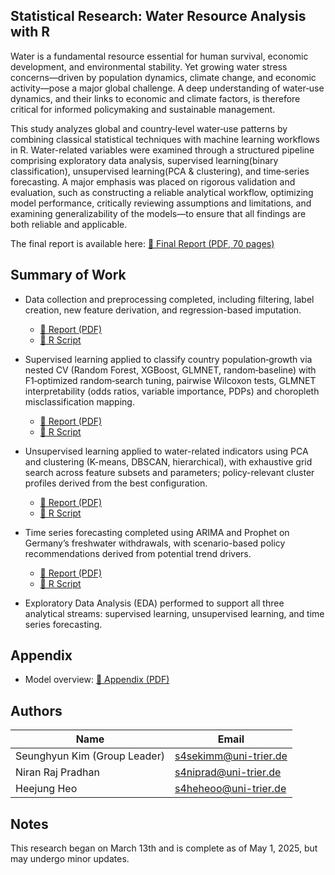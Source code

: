 ## Statistical Research: Water Resource Analysis with R

Water is a fundamental resource essential for human survival, economic development, and environmental stability. Yet growing water stress concerns—driven by population dynamics, climate change, and economic activity—pose a major global challenge. A deep understanding of water‑use dynamics, and their links to economic and climate factors, is therefore critical for informed policymaking and sustainable management.

This study analyzes global and country‑level water‑use patterns by combining classical statistical techniques with machine learning workflows in R. Water-related variables were examined through a structured pipeline comprising exploratory data analysis, supervised learning(binary classification), unsupervised learning(PCA & clustering), and time‑series forecasting. A major emphasis was placed on rigorous validation and evaluation, such as constructing a reliable analytical workflow, optimizing model performance, critically reviewing assumptions and limitations, and examining generalizability of the models—to ensure that all findings are both reliable and applicable.

The final report is available here: [📘 Final Report (PDF, 70 pages)](https://github.com/1798bebe/Statistical-Research-with-R/blob/main/documents/final_report.pdf)

## Summary of Work

- Data collection and preprocessing completed, including filtering, label creation, new feature derivation, and regression-based imputation.
  - [📄 Report (PDF)](https://github.com/1798bebe/Statistical-Research-with-R/blob/main/preprocessing/report_data_preprocessing.pdf)
  - [🧠 R Script](https://github.com/1798bebe/Statistical-Research-with-R/blob/main/preprocessing/preprocessing.R) 

- Supervised learning applied to classify country population‑growth via nested CV (Random Forest, XGBoost, GLMNET, random‑baseline) with F1‑optimized random‑search tuning, pairwise Wilcoxon tests, GLMNET interpretability (odds ratios, variable importance, PDPs) and choropleth misclassification mapping.
  - [📄 Report (PDF)](https://github.com/1798bebe/Statistical-Research-with-R/blob/main/Supervised%20Learning%20%28Regression%2C%20Classification%29/report_supervised_learning.pdf) 
  - [🧠 R Script](https://github.com/1798bebe/Statistical-Research-with-R/blob/main/Supervised%20Learning%20%28Regression%2C%20Classification%29/binary%20classification.R) 

  
- Unsupervised learning applied to water-related indicators using PCA and clustering (K-means, DBSCAN, hierarchical), with exhaustive grid search across feature subsets and parameters; policy-relevant cluster profiles derived from the best configuration.
  - [📄 Report (PDF)](https://github.com/1798bebe/Statistical-Research-with-R/blob/main/unsupervised%20learning(PCA%2C%20clustering)/report_unsupervised_learning.pdf) 
  - [🧠 R Script](https://github.com/1798bebe/Statistical-Research-with-R/blob/main/unsupervised%20learning(PCA%2C%20clustering)/unsupervised_learning.R) 

- Time series forecasting completed using ARIMA and Prophet on Germany’s freshwater withdrawals, with scenario-based policy recommendations derived from potential trend drivers.
  - [📄 Report (PDF)](https://github.com/1798bebe/Statistical-Research-with-R/blob/main/time%20series%20forecasting/report_time_series_forecasting.pdf) 
  - [🧠 R Script](https://github.com/1798bebe/Statistical-Research-with-R/blob/main/time%20series%20forecasting/time_series_forecasting.R) 
  
- Exploratory Data Analysis (EDA) performed to support all three analytical streams: supervised learning, unsupervised learning, and time series forecasting.
  
## Appendix 

- Model overview: [📄 Appendix (PDF)](https://github.com/1798bebe/Statistical-Research-with-R/blob/main/documents/model_explanation.pdf) 

## Authors

| Name                         | Email                    |
|------------------------------|--------------------------|
| Seunghyun Kim (Group Leader) | s4sekimm@uni-trier.de    |
| Niran Raj Pradhan            | s4niprad@uni-trier.de    |
| Heejung Heo                  | s4heheoo@uni-trier.de    |

## Notes

This research began on March 13th and is complete as of May 1, 2025, but may undergo minor updates.

